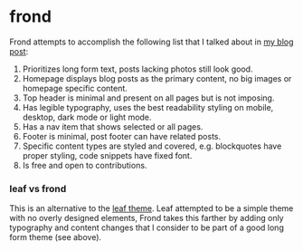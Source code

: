# frond

Frond attempts to accomplish the following list that I talked about in [my blog post](https://blog.usmanity.com/finding-a-good-theme-on-for-a-wordpress-blog-is-hard/):

   1. Prioritizes long form text, posts lacking photos still look good.
   1. Homepage displays blog posts as the primary content, no big images or homepage specific content.
   1. Top header is minimal and present on all pages but is not imposing.
   1. Has legible typography, uses the best readability styling on mobile, desktop, dark mode or light mode.
   1. Has a nav item that shows selected or all pages.
   1. Footer is minimal, post footer can have related posts.
   1. Specific content types are styled and covered, e.g. blockquotes have proper styling, code snippets have fixed font.
   1. Is free and open to contributions.


### leaf vs frond

This is an alternative to the [leaf theme](https://github.com/usmanity/leaf). Leaf attempted to be a simple theme with no overly designed elements, Frond takes this farther by adding only typography and content changes that I consider to be part of a good long form theme (see above).
